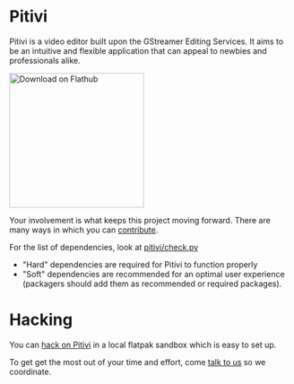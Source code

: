 # Pitivi

Pitivi is a video editor built upon the GStreamer Editing Services.
It aims to be an intuitive and flexible application
that can appeal to newbies and professionals alike.

<a href='https://flathub.org/apps/details/org.pitivi.Pitivi'><img width='240' alt='Download on Flathub' src='https://flathub.org/assets/badges/flathub-badge-i-en.png'/></a>

Your involvement is what keeps this project moving forward.
There are many ways in which you can [contribute](https://www.pitivi.org/contribute/).

For the list of dependencies, look at [pitivi/check.py](pitivi/check.py)
- "Hard" dependencies are required for Pitivi to function properly
- "Soft" dependencies are recommended for an optimal user experience
  (packagers should add them as recommended or required packages).

# Hacking

You can [hack on Pitivi](https://developer.pitivi.org/HACKING.html) in a local
flatpak sandbox which is easy to set up.

To get get the most out of your time and effort, come [talk to
us](https://www.pitivi.org/contact/) so we coordinate.

